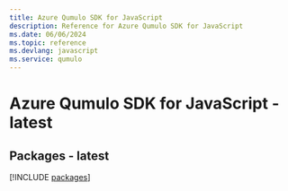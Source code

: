 ```yaml
---
title: Azure Qumulo SDK for JavaScript
description: Reference for Azure Qumulo SDK for JavaScript
ms.date: 06/06/2024
ms.topic: reference
ms.devlang: javascript
ms.service: qumulo
---
```

# Azure Qumulo SDK for JavaScript - latest
## Packages - latest
[!INCLUDE [packages](qumulo-index.md)]